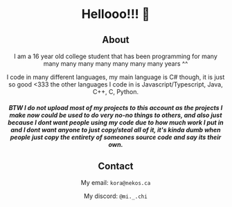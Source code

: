 <div align="center">
  <h1>Hellooo!!! 👋</h1>
  
  <h2 align="center">About</h3>
  
  I am a 16 year old college student that has been programming for many many many many many many many many years ^^
  
  I code in many different languages, my main language is C# though, it is just so good <333 the other languages I code in is Javascript/Typescript, Java, C++, C, Python.
  
  ##### BTW I do not upload most of my projects to this account as the projects I make now could be used to do very no-no things to others, and also just because I dont want people using my code due to how much work I put in and I dont want anyone to just copy/steal all of it, it's kinda dumb when people just copy the entirety of someones source code and say its their own.
  
  <h2 align="center">Contact</h3>
  
  My email: `kora@nekos.ca`
  
  My discord: `@mi._.chi`
</div>


